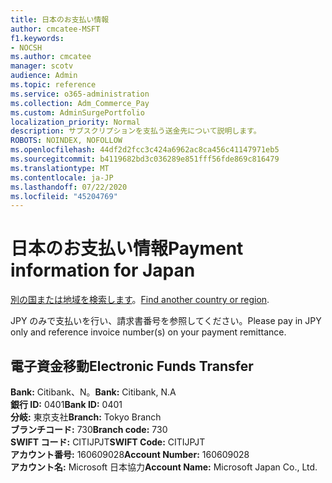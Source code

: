 ```yaml
---
title: 日本のお支払い情報
author: cmcatee-MSFT
f1.keywords:
- NOCSH
ms.author: cmcatee
manager: scotv
audience: Admin
ms.topic: reference
ms.service: o365-administration
ms.collection: Adm_Commerce_Pay
ms.custom: AdminSurgePortfolio
localization_priority: Normal
description: サブスクリプションを支払う送金先について説明します。
ROBOTS: NOINDEX, NOFOLLOW
ms.openlocfilehash: 44df2d2fcc3c424a6962ac8ca456c41147971eb5
ms.sourcegitcommit: b4119682bd3c036289e851fff56fde869c816479
ms.translationtype: MT
ms.contentlocale: ja-JP
ms.lasthandoff: 07/22/2020
ms.locfileid: "45204769"
---
```

# <a name="payment-information-for-japan"></a><span data-ttu-id="52b52-103">日本のお支払い情報</span><span class="sxs-lookup"><span data-stu-id="52b52-103">Payment information for Japan</span></span>

<span data-ttu-id="52b52-104">[別の国または地域を検索します](../billing-and-payments/pay-for-your-subscription.md)。</span><span class="sxs-lookup"><span data-stu-id="52b52-104">[Find another country or region](../billing-and-payments/pay-for-your-subscription.md).</span></span>

<span data-ttu-id="52b52-105">JPY のみで支払いを行い、請求書番号を参照してください。</span><span class="sxs-lookup"><span data-stu-id="52b52-105">Please pay in JPY only and reference invoice number(s) on your payment remittance.</span></span>

## <a name="electronic-funds-transfer"></a><span data-ttu-id="52b52-106">電子資金移動</span><span class="sxs-lookup"><span data-stu-id="52b52-106">Electronic Funds Transfer</span></span>

<span data-ttu-id="52b52-107">**Bank:** Citibank、N。</span><span class="sxs-lookup"><span data-stu-id="52b52-107">**Bank:** Citibank, N.A</span></span>  
<span data-ttu-id="52b52-108">**銀行 ID:** 0401</span><span class="sxs-lookup"><span data-stu-id="52b52-108">**Bank ID:** 0401</span></span>  
<span data-ttu-id="52b52-109">**分岐:** 東京支社</span><span class="sxs-lookup"><span data-stu-id="52b52-109">**Branch:** Tokyo Branch</span></span>  
<span data-ttu-id="52b52-110">**ブランチコード:** 730</span><span class="sxs-lookup"><span data-stu-id="52b52-110">**Branch code:** 730</span></span>  
<span data-ttu-id="52b52-111">**SWIFT コード:** CITIJPJT</span><span class="sxs-lookup"><span data-stu-id="52b52-111">**SWIFT Code:** CITIJPJT</span></span>  
<span data-ttu-id="52b52-112">**アカウント番号:** 160609028</span><span class="sxs-lookup"><span data-stu-id="52b52-112">**Account Number:** 160609028</span></span>  
<span data-ttu-id="52b52-113">**アカウント名:** Microsoft 日本協力</span><span class="sxs-lookup"><span data-stu-id="52b52-113">**Account Name:** Microsoft Japan Co., Ltd.</span></span>